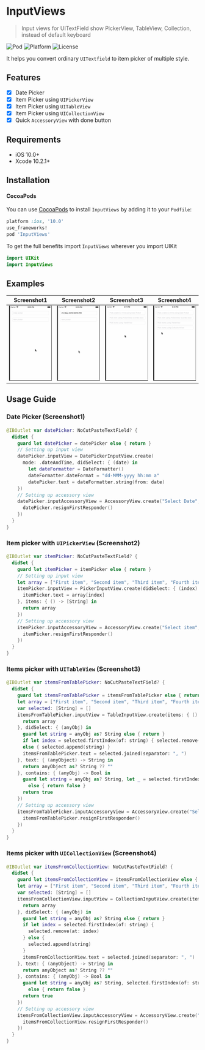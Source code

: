 # InputViews

> Input views for UITextField show PickerView, TableView, Collection, instead of default keyboard

![Pod](https://cocoapod-badges.herokuapp.com/v/InputViews/badge.png)
![Platform](https://cocoapod-badges.herokuapp.com/p/InputViews/badge.png)
![License](https://cocoapod-badges.herokuapp.com/l/InputViews/badge.png)

It helps you convert ordinary `UITextfield` to item picker of multiple style.

## Features

- [x] Date Picker
- [x] Item Picker using `UIPickerView`
- [x] Item Picker using `UITableView`
- [x] Item Picker using `UICollectionView`
- [x] Quick `AccessoryView` with done button

## Requirements

- iOS 10.0+
- Xcode 10.2.1+

## Installation

#### CocoaPods
You can use [CocoaPods](http://cocoapods.org/) to install `InputViews` by adding it to your `Podfile`:

```ruby
platform :ios, '10.0'
use_frameworks!
pod 'InputViews'
```

To get the full benefits import `InputViews` wherever you import UIKit

``` swift
import UIKit
import InputViews
```

## Examples

| Screenshot1 | Screenshot2 | Screenshot3 | Screenshot4 |
|------------|------------|------------|----------|
| ![DatePicker](assets/DatePicker.gif) | ![ItemPicker](assets/ItemPicker.gif) | ![ItemsPicker](assets/ItemsPicker.gif) | ![ItemsPicker](assets/CollectionItemsPicker.gif) |

## Usage Guide

### Date Picker (Screenshot1)

```swift
@IBOutlet var datePicker: NoCutPasteTextField? {
  didSet {
    guard let datePicker = datePicker else { return }
    // Setting up input view
    datePicker.inputView = DatePickerInputView.create(
      mode: .dateAndTime, didSelect: { (date) in
        let dateFormatter = DateFormatter()
        dateFormatter.dateFormat = "dd-MMM-yyyy hh:mm a"
        datePicker.text = dateFormatter.string(from: date)
    })
    // Setting up accessory view
    datePicker.inputAccessoryView = AccessoryView.create("Select Date", doneTapped: {
      datePicker.resignFirstResponder()
    })
  }
}
```

### Item picker with `UIPickerView` (Screenshot2)

```swift
@IBOutlet var itemPicker: NoCutPasteTextField? {
  didSet {
    guard let itemPicker = itemPicker else { return }
    // Setting up input view
    let array = ["First item", "Second item", "Third item", "Fourth item", "Fifth", "and sixth"]
    itemPicker.inputView = PickerInputView.create(didSelect: { (index) in
      itemPicker.text = array[index]
    }, items: { () -> [String] in
      return array
    })
    // Setting up accessory view
    itemPicker.inputAccessoryView = AccessoryView.create("Select item", doneTapped: {
      itemPicker.resignFirstResponder()
    })
  }
}
```

### Items picker with `UITableView` (Screenshot3)

```swift
@IBOutlet var itemsFromTablePicker: NoCutPasteTextField? {
  didSet {
    guard let itemsFromTablePicker = itemsFromTablePicker else { return }
    let array = ["First item", "Second item", "Third item", "Fourth item", "Fifth", "and sixth"]
    var selected: [String] = []
    itemsFromTablePicker.inputView = TableInputView.create(items: { () -> [Any] in
      return array
    }, didSelect: { (anyObj) in
      guard let string = anyObj as? String else { return }
      if let index = selected.firstIndex(of: string) { selected.remove(at: index) }
      else { selected.append(string) }
      itemsFromTablePicker.text = selected.joined(separator: ", ")
    }, text: { (anyObject) -> String in
      return anyObject as? String ?? ""
    }, contains: { (anyObj) -> Bool in
      guard let string = anyObj as? String, let _ = selected.firstIndex(of: string)
        else { return false }
      return true
    })
    // Setting up accessory view
    itemsFromTablePicker.inputAccessoryView = AccessoryView.create("Select item", doneTapped: {
      itemsFromTablePicker.resignFirstResponder()
    })
  }
}
```

### Items picker with `UICollectionView` (Screenshot4)

```swift
@IBOutlet var itemsFromCollectionView: NoCutPasteTextField? {
  didSet {
    guard let itemsFromCollectionView = itemsFromCollectionView else { return }
    let array = ["First item", "Second item", "Third item", "Fourth item", "Fifth", "and sixth"]
    var selected: [String] = []
    itemsFromCollectionView.inputView = CollectionInputView.create(items: { () -> [Any] in
      return array
    }, didSelect: { (anyObj) in
      guard let string = anyObj as? String else { return }
      if let index = selected.firstIndex(of: string) {
        selected.remove(at: index)
      } else {
        selected.append(string)
      }
      itemsFromCollectionView.text = selected.joined(separator: ", ")
    }, text: { (anyObject) -> String in
      return anyObject as? String ?? ""
    }, contains: { (anyObj) -> Bool in
      guard let string = anyObj as? String, selected.firstIndex(of: string) != nil
        else { return false }
      return true
    })
    // Setting up accessory view
    itemsFromCollectionView.inputAccessoryView = AccessoryView.create("Select item", doneTapped: {
      itemsFromCollectionView.resignFirstResponder()
    })
  }
}
```